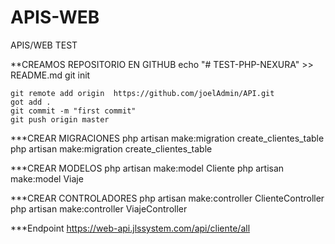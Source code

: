 # APIS-WEB
APIS/WEB TEST

**CREAMOS REPOSITORIO EN GITHUB
	echo "# TEST-PHP-NEXURA" >> README.md
	git init
	
	git remote add origin  https://github.com/joelAdmin/API.git
	got add .
	git commit -m "first commit"
	git push origin master


***CREAR MIGRACIONES
php artisan make:migration create_clientes_table
php artisan make:migration create_clientes_table

***CREAR MODELOS
php artisan make:model Cliente
php artisan make:model Viaje

***CREAR CONTROLADORES
php artisan make:controller ClienteController
php artisan make:controller ViajeController


***Endpoint
https://web-api.jlssystem.com/api/cliente/all
